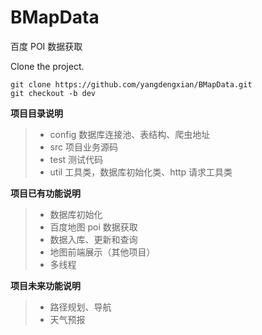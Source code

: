 # BMapData

百度 POI 数据获取

Clone the project.

    git clone https://github.com/yangdengxian/BMapData.git
    git checkout -b dev

**项目目录说明**

> -   config 数据库连接池、表结构、爬虫地址
> -   src 项目业务源码
> -   test 测试代码
> -   util 工具类，数据库初始化类、http 请求工具类

**项目已有功能说明**

> -   数据库初始化
> -   百度地图 poi 数据获取
> -   数据入库、更新和查询
> -   地图前端展示（其他项目）
> -   多线程

**项目未来功能说明**

> -   路径规划、导航
> -   天气预报

